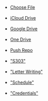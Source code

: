 <ul>
  
  <li><a href="filepicker.html">Choose File</a></li><br>

  <li><a href="https://www.icloud.com/iclouddrive/">iCloud Drive</a></li><br>
   
  <li><a href="https://drive.google.com/drive/u/0/home">Google Drive</a></li><br>

  <li><a href="https://onedrive.live.com/">One Drive</a></li><br>

  <li><a href="push-repo-to-github.txt">Push Repo</a></li><br>
  
  <li><a href="S303-Oct 27 2024.pdf">"S303"</a></li><br>

  <li><a href="LaVeria Bates.docx" target="_blank">"Letter Writing"</a></li><br>

  <li><a href="2024-Schedule.txt">"Schedule"</a></li><br>

  <li><a href="credentials.txt">"Credentials"</a></li><br>

</ul>  

<!-- <p>Open a PDF file<a href="S303-Oct 27 2024.pdf">example</a> </p> -->
